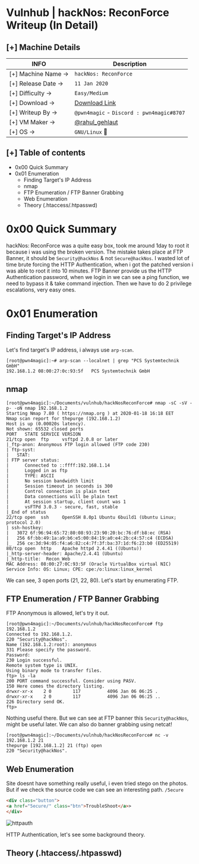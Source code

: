 # Vulnhub | hackNos: ReconForce Writeup (In Detail)
## [+] Machine Details

| INFO | Description |
| --- | --- |
| [+] Machine Name -> | ``hackNos: ReconForce`` |
| [+] Release Date -> | ``11 Jan 2020`` |
| [+] Difficulty -> | ``Easy/Medium`` |
| [+] Download -> | [Download Link](https://www.vulnhub.com/entry/hacknos-reconforce,416/) |
| [+] Writeup By -> | ``@pwn4magic`` - `Discord : pwn4magic#8707` |
| [+] VM Maker -> | [@rahul_gehlaut](https://twitter.com/rahul_gehlaut) |
| [+] OS -> | ``GNU/Linux`` :penguin: |


## [+] Table of contents
* 0x00 Quick Summary
* 0x01 Enumeration
  * Finding Target's IP Address
  * nmap
  * FTP Enumeration / FTP Banner Grabbing
  * Web Enumeration
  * Theory (.htaccess/.htpasswd)
  
  
# 0x00 Quick Summary
hackNos: ReconForce was a quite easy box, took me around 1day to root it because i was using the broken version. The mistake takes place at FTP Banner, it should be `Security@hackNos` & not `Secure@hackNos`. I wasted lot of time brute forcing the HTTP Authentication, when i got the patched version i was able to root it into 10 minutes. FTP Banner provide us the HTTP Authentication password, when we login in we can see a ping function, we need to bypass it & take command injection. Then we have to do 2 privilege escalations, very easy ones.

# 0x01 Enumeration
## Finding Target's IP Address
Let's find target's IP address, i always use `arp-scan`.
```
[root@pwn4magic]:~# arp-scan --localnet | grep "PCS Systemtechnik GmbH"
192.168.1.2	08:00:27:0c:93:5f	PCS Systemtechnik GmbH
```

## nmap
```
[root@pwn4magic]:~/Documents/vulnhub/hackNosReconForce# nmap -sC -sV -p- -oN nmap 192.168.1.2
Starting Nmap 7.80 ( https://nmap.org ) at 2020-01-18 16:18 EET
Nmap scan report for thepurge (192.168.1.2)
Host is up (0.00020s latency).
Not shown: 65532 closed ports
PORT   STATE SERVICE VERSION
21/tcp open  ftp     vsftpd 2.0.8 or later
|_ftp-anon: Anonymous FTP login allowed (FTP code 230)
| ftp-syst: 
|   STAT: 
| FTP server status:
|      Connected to ::ffff:192.168.1.14
|      Logged in as ftp
|      TYPE: ASCII
|      No session bandwidth limit
|      Session timeout in seconds is 300
|      Control connection is plain text
|      Data connections will be plain text
|      At session startup, client count was 1
|      vsFTPd 3.0.3 - secure, fast, stable
|_End of status
22/tcp open  ssh     OpenSSH 8.0p1 Ubuntu 6build1 (Ubuntu Linux; protocol 2.0)
| ssh-hostkey: 
|   3072 6f:96:94:65:72:80:08:93:23:90:20:bc:76:df:b8:ec (RSA)
|   256 6f:bb:49:1a:a9:b6:e5:00:84:19:a0:e4:2b:c4:57:c4 (ECDSA)
|_  256 ce:3d:94:05:f4:a6:82:c4:7f:3f:ba:37:1d:f6:23:b0 (ED25519)
80/tcp open  http    Apache httpd 2.4.41 ((Ubuntu))
|_http-server-header: Apache/2.4.41 (Ubuntu)
|_http-title:  Recon_Web
MAC Address: 08:00:27:0C:93:5F (Oracle VirtualBox virtual NIC)
Service Info: OS: Linux; CPE: cpe:/o:linux:linux_kernel
```

We can see, 3 open ports (21, 22, 80). Let's start by enumerating FTP.

## FTP Enumeration / FTP Banner Grabbing
  
FTP Anonymous is allowed, let's try it out.
```
[root@pwn4magic]:~/Documents/vulnhub/hackNosReconForce# ftp 192.168.1.2
Connected to 192.168.1.2.
220 "Security@hackNos".
Name (192.168.1.2:root): anonymous
331 Please specify the password.
Password:
230 Login successful.
Remote system type is UNIX.
Using binary mode to transfer files.
ftp> ls -la
200 PORT command successful. Consider using PASV.
150 Here comes the directory listing.
drwxr-xr-x    2 0        117          4096 Jan 06 06:25 .
drwxr-xr-x    2 0        117          4096 Jan 06 06:25 ..
226 Directory send OK.
ftp> 
```

Nothing useful there. But we can see at FTP banner this `Security@hackNos`, might be useful later. We can also do banner grabbing using netcat!

```
[root@pwn4magic]:~/Documents/vulnhub/hackNosReconForce# nc -v 192.168.1.2 21
thepurge [192.168.1.2] 21 (ftp) open
220 "Security@hackNos".
```

## Web Enumeration

Site doesnt have something really useful, i even tried stego on the photos. But if we check the source code we can see an interesting path. `/5ecure`

```html
<div class="button">
<a href="5ecure/" class="btn">TroubleShoot</a>>
</div>
```

![httpauth](https://i.imgur.com/KvMcjF8.png)

HTTP Authentication, let's see some background theory.

## Theory (.htaccess/.htpasswd)
